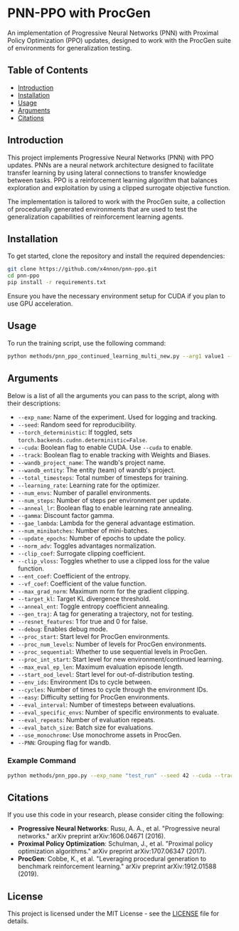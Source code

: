 # PNN-PPO with ProcGen

An implementation of Progressive Neural Networks (PNN) with Proximal Policy Optimization (PPO) updates, designed to work with the ProcGen suite of environments for generalization testing.

## Table of Contents

- [Introduction](#introduction)
- [Installation](#installation)
- [Usage](#usage)
- [Arguments](#arguments)
- [Citations](#citations)

## Introduction

This project implements Progressive Neural Networks (PNN) with PPO updates. PNNs are a neural network architecture designed to facilitate transfer learning by using lateral connections to transfer knowledge between tasks. PPO is a reinforcement learning algorithm that balances exploration and exploitation by using a clipped surrogate objective function.

The implementation is tailored to work with the ProcGen suite, a collection of procedurally generated environments that are used to test the generalization capabilities of reinforcement learning agents.

## Installation

To get started, clone the repository and install the required dependencies:

```bash
git clone https://github.com/x4nnon/pnn-ppo.git
cd pnn-ppo
pip install -r requirements.txt
```

Ensure you have the necessary environment setup for CUDA if you plan to use GPU acceleration.

## Usage

To run the training script, use the following command:

```bash
python methods/pnn_ppo_continued_learning_multi_new.py --arg1 value1 --arg2 value2
```


## Arguments

Below is a list of all the arguments you can pass to the script, along with their descriptions:

- `--exp_name`: Name of the experiment. Used for logging and tracking.
- `--seed`: Random seed for reproducibility.
- `--torch_deterministic`: If toggled, sets `torch.backends.cudnn.deterministic=False`.
- `--cuda`: Boolean flag to enable CUDA. Use `--cuda` to enable.
- `--track`: Boolean flag to enable tracking with Weights and Biases.
- `--wandb_project_name`: The wandb's project name.
- `--wandb_entity`: The entity (team) of wandb's project.
- `--total_timesteps`: Total number of timesteps for training.
- `--learning_rate`: Learning rate for the optimizer.
- `--num_envs`: Number of parallel environments.
- `--num_steps`: Number of steps per environment per update.
- `--anneal_lr`: Boolean flag to enable learning rate annealing.
- `--gamma`: Discount factor gamma.
- `--gae_lambda`: Lambda for the general advantage estimation.
- `--num_minibatches`: Number of mini-batches.
- `--update_epochs`: Number of epochs to update the policy.
- `--norm_adv`: Toggles advantages normalization.
- `--clip_coef`: Surrogate clipping coefficient.
- `--clip_vloss`: Toggles whether to use a clipped loss for the value function.
- `--ent_coef`: Coefficient of the entropy.
- `--vf_coef`: Coefficient of the value function.
- `--max_grad_norm`: Maximum norm for the gradient clipping.
- `--target_kl`: Target KL divergence threshold.
- `--anneal_ent`: Toggle entropy coefficient annealing.
- `--gen_traj`: A tag for generating a trajectory, not for testing.
- `--resnet_features`: 1 for true and 0 for false.
- `--debug`: Enables debug mode.
- `--proc_start`: Start level for ProcGen environments.
- `--proc_num_levels`: Number of levels for ProcGen environments.
- `--proc_sequential`: Whether to use sequential levels in ProcGen.
- `--proc_int_start`: Start level for new environment/continued learning.
- `--max_eval_ep_len`: Maximum evaluation episode length.
- `--start_ood_level`: Start level for out-of-distribution testing.
- `--env_ids`: Environment IDs to cycle between.
- `--cycles`: Number of times to cycle through the environment IDs.
- `--easy`: Difficulty setting for ProcGen environments.
- `--eval_interval`: Number of timesteps between evaluations.
- `--eval_specific_envs`: Number of specific environments to evaluate.
- `--eval_repeats`: Number of evaluation repeats.
- `--eval_batch_size`: Batch size for evaluations.
- `--use_monochrome`: Use monochrome assets in ProcGen.
- `--PNN`: Grouping flag for wandb.


### Example Command

```bash
python methods/pnn_ppo.py --exp_name "test_run" --seed 42 --cuda --track --env_ids "procgen:coinrun-v0,procgen:starpilot-v0" --total_timesteps 1000000 --learning_rate 0.0003 --num_envs 8 --num_steps 128 --anneal_lr --clip_coef 0.2 --ent_coef 0.01 --vf_coef 0.5 --max_grad_norm 0.5
```

## Citations

If you use this code in your research, please consider citing the following:

- **Progressive Neural Networks**: Rusu, A. A., et al. "Progressive neural networks." arXiv preprint arXiv:1606.04671 (2016).
- **Proximal Policy Optimization**: Schulman, J., et al. "Proximal policy optimization algorithms." arXiv preprint arXiv:1707.06347 (2017).
- **ProcGen**: Cobbe, K., et al. "Leveraging procedural generation to benchmark reinforcement learning." arXiv preprint arXiv:1912.01588 (2019).

## License

This project is licensed under the MIT License - see the [LICENSE](LICENSE) file for details.
